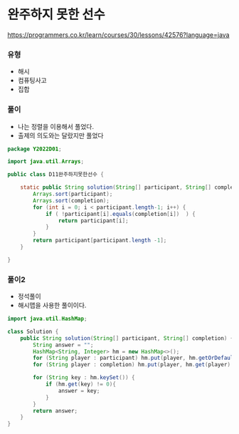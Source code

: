 # 완주하지 못한 선수
https://programmers.co.kr/learn/courses/30/lessons/42576?language=java

### 유형
- 해시
- 컴퓨팅사고
- 집합

### 풀이
- 나는 정렬을 이용해서 풀었다.
- 출제의 의도와는 달랐지만 풀었다
```java
package Y2022D01;

import java.util.Arrays;

public class D11완주하지못한선수 {

	static public String solution(String[] participant, String[] completion) {
		Arrays.sort(participant);
		Arrays.sort(completion);
		for (int i = 0; i < participant.length-1; i++) {
			if ( !participant[i].equals(completion[i])  ) {
				return participant[i];
			}
		}
		return participant[participant.length -1];
	}

}

```

### 풀이2
- 정석풀이
- 해시맵을 사용한 풀이이다.
```java
import java.util.HashMap;

class Solution {
    public String solution(String[] participant, String[] completion) {
        String answer = "";
        HashMap<String, Integer> hm = new HashMap<>();
        for (String player : participant) hm.put(player, hm.getOrDefault(player, 0) + 1);
        for (String player : completion) hm.put(player, hm.get(player) - 1);

        for (String key : hm.keySet()) {
            if (hm.get(key) != 0){
                answer = key;
            }
        }
        return answer;
    }
}
```